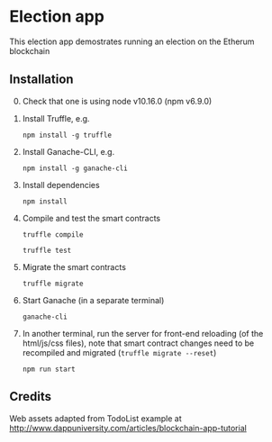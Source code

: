 
# Election app

This election app demostrates running an election on the Etherum blockchain


## Installation

0. Check that one is using node v10.16.0 (npm v6.9.0)

1. Install Truffle, e.g.

    ```
    npm install -g truffle
    ```

2. Install Ganache-CLI, e.g.
    ```
    npm install -g ganache-cli
    ```

3. Install dependencies

    ```
    npm install
    ```

4. Compile and test the smart contracts
    ```
    truffle compile
    ```

    ```
    truffle test
    ```


5. Migrate the smart contracts
    ```
    truffle migrate
    ```

6. Start Ganache (in a separate terminal)
    ```
    ganache-cli
    ```

7. In another terminal, 
   run the server for front-end reloading (of the html/js/css files), 
   note that smart contract changes need to be recompiled and migrated 
   (`truffle migrate --reset`)

    ```
    npm run start
    ```


## Credits

Web assets adapted from TodoList example at http://www.dappuniversity.com/articles/blockchain-app-tutorial
